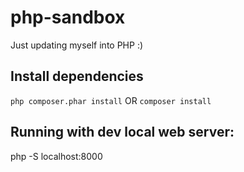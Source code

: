 # php-sandbox
Just updating myself into PHP :)

## Install dependencies

```php composer.phar install```
OR 
```composer install```

## Running with dev local web server:

php -S localhost:8000

